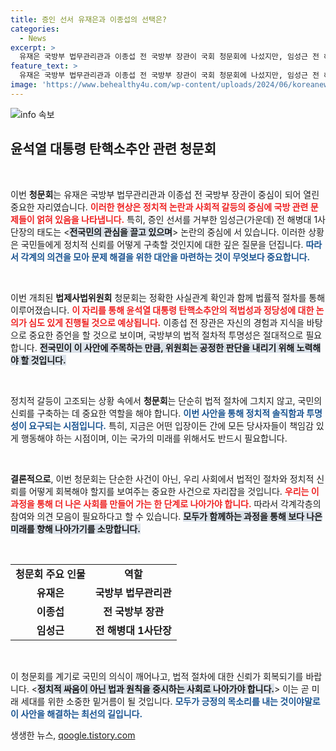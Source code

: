 ```yaml
---
title: 증인 선서 유재은과 이종섭의 선택은?
categories:
  - News
excerpt: >
  유재은 국방부 법무관리관과 이종섭 전 국방부 장관이 국회 청문회에 나섰지만, 임성근 전 해병대 1사단장은 증인 선서를 거부하며 논란이 일고 있다. 이번 사건의 배경과 파장을 살펴보자.
feature_text: >
  유재은 국방부 법무관리관과 이종섭 전 국방부 장관이 국회 청문회에 나섰지만, 임성근 전 해병대 1사단장은 증인 선서를 거부하며 논란이 일고 있다. 이번 사건의 배경과 파장을 살펴보자.
image: 'https://www.behealthy4u.com/wp-content/uploads/2024/06/koreanews.jpg'
---
```


<p><img src="https://www.behealthy4u.com/wp-content/uploads/2024/06/koreanews.jpg" alt="info 속보" /></p>

<h2 data-ke-size="size26">윤석열 대통령 탄핵소추안 관련 청문회</h2>

<p data-ke-size="size16">&nbsp;</p>

<p>이번 <b>청문회</b>는 유재은 국방부 법무관리관과 이종섭 전 국방부 장관이 중심이 되어 열린 중요한 자리였습니다. <b><span style="color: #ee2323;">이러한 현상은 정치적 논란과 사회적 갈등의 중심에 국방 관련 문제들이 얽혀 있음을 나타냅니다.</span></b> 특히, 증인 선서를 거부한 임성근(가운데) 전 해병대 1사단장의 태도는 &lt;<b><span style="background-color: #21538527;">전국민의 관심을 끌고 있으며</span></b>&gt; 논란의 중심에 서 있습니다. 이러한 상황은 국민들에게 정치적 신뢰를 어떻게 구축할 것인지에 대한 깊은 질문을 던집니다. <b><span style="color: #1a5490;">따라서 각계의 의견을 모아 문제 해결을 위한 대안을 마련하는 것이 무엇보다 중요합니다.</span></b></p>

<p data-ke-size="size16">&nbsp;</p>

<p>이번 개최된 <b>법제사법위원회</b> 청문회는 정확한 사실관계 확인과 함께 법률적 절차를 통해 이루어졌습니다. <b><span style="color: #ee2323;">이 자리를 통해 윤석열 대통령 탄핵소추안의 적법성과 정당성에 대한 논의가 심도 있게 진행될 것으로 예상됩니다.</span></b> 이종섭 전 장관은 자신의 경험과 지식을 바탕으로 중요한 증언을 할 것으로 보이며, 국방부의 법적 절차적 투명성은 절대적으로 필요합니다. <b><span style="background-color: #21538527;">전국민이 이 사안에 주목하는 만큼, 위원회는 공정한 판단을 내리기 위해 노력해야 할 것입니다.</span></b></p>

<p data-ke-size="size16">&nbsp;</p>

<p>정치적 갈등이 고조되는 상황 속에서 <b>청문회</b>는 단순히 법적 절차에 그치지 않고, 국민의 신뢰를 구축하는 데 중요한 역할을 해야 합니다. <b><span style="color: #1a5490;">이번 사안을 통해 정치적 솔직함과 투명성이 요구되는 시점입니다.</span></b> 특히, 지금은 어떤 입장이든 간에 모든 당사자들이 책임감 있게 행동해야 하는 시점이며, 이는 국가의 미래를 위해서도 반드시 필요합니다.</p>

<p data-ke-size="size16">&nbsp;</p>

<p><b>결론적으로</b>, 이번 청문회는 단순한 사건이 아닌, 우리 사회에서 법적인 절차와 정치적 신뢰를 어떻게 회복해야 할지를 보여주는 중요한 사건으로 자리잡을 것입니다. <b><span style="color: #ee2323;">우리는 이 과정을 통해 더 나은 사회를 만들어 가는 한 단계로 나아가야 합니다.</span></b> 따라서 각계각층의 참여와 의견 모음이 필요하다고 할 수 있습니다. <b><span style="background-color: #21538527;">모두가 함께하는 과정을 통해 보다 나은 미래를 향해 나아가기를 소망합니다.</span></b></p>

<p data-ke-size="size16">&nbsp;</p>

<table>
  <tr>
    <td style="text-align: center; height: 17px;"><b>청문회 주요 인물</b></td>
    <td style="text-align: center; height: 17px;"><b>역할</b></td>
  </tr>
  <tr>
    <td style="text-align: center; height: 17px;"><b>유재은</b></td>
    <td style="text-align: center; height: 17px;"><b>국방부 법무관리관</b></td>
  </tr>
  <tr>
    <td style="text-align: center; height: 17px;"><b>이종섭</b></td>
    <td style="text-align: center; height: 17px;"><b>전 국방부 장관</b></td>
  </tr>
  <tr>
    <td style="text-align: center; height: 17px;"><b>임성근</b></td>
    <td style="text-align: center; height: 17px;"><b>전 해병대 1사단장</b></td>
  </tr>
</table>

<p data-ke-size="size16">&nbsp;</p>

<p>이 청문회를 계기로 국민의 의식이 깨어나고, <!-- 중요한 내용이 강조되어야 합니다. --> 법적 절차에 대한 신뢰가 회복되기를 바랍니다. &lt;<b><span style="background-color: #21538527;">정치적 싸움이 아닌 법과 원칙을 중시하는 사회로 나아가야 합니다.</span></b>&gt; 이는 곧 미래 세대를 위한 소중한 밑거름이 될 것입니다. <b><span style="color: #1a5490;">모두가 긍정의 목소리를 내는 것이야말로 이 사안을 해결하는 최선의 길입니다.</span></b></p>
생생한 뉴스, <a href="https://qoogle.tistory.com" rel="dofollow">qoogle.tistory.com</a>


